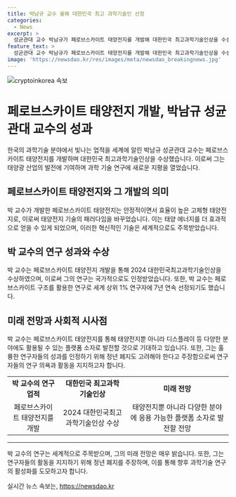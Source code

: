 ```yaml
---
title: 박남규 교수 올해 대한민국 최고 과학기술인 선정
categories:
  - News
excerpt: >
  성균관대 교수 박남규가 페로브스카이트 태양전지를 개발해 대한민국 최고과학기술인상을 수상했다. 이로써 세계 태양광 산업 발전에 기여했으며, 10일에는 대통령상과 상금 3억원을 받는다. 화학물질을 이용한 안정적이고 효율적인 고체형 태양전지를 개발해 관련 논문은 세계적으로 주목을 받았다. 또한, 연구자의 성과에 따른 정년 폐지를 주장하며 이공계 활성화를 위한 정책이 필요하다고 말했다.
feature_text: >
  성균관대 교수 박남규가 페로브스카이트 태양전지를 개발해 대한민국 최고과학기술인상을 수상했다. 이로써 세계 태양광 산업 발전에 기여했으며, 10일에는 대통령상과 상금 3억원을 받는다. 화학물질을 이용한 안정적이고 효율적인 고체형 태양전지를 개발해 관련 논문은 세계적으로 주목을 받았다. 또한, 연구자의 성과에 따른 정년 폐지를 주장하며 이공계 활성화를 위한 정책이 필요하다고 말했다.
image: 'https://newsdao.kr/res/images/meta/newsdao_breakingnews.jpg'
---
```


<p><img src="https://newsdao.kr/res/images/meta/newsdao_breakingnews.jpg" alt="cryptoinkorea 속보" /></p>

<h1>페로브스카이트 태양전지 개발, 박남규 성균관대 교수의 성과</h1>

<p data-ke-size="size16">한국의 과학기술 분야에서 빛나는 업적을 세계에 알린 박남규 성균관대 교수는 페로브스카이트 태양전지를 개발하며 대한민국 최고과학기술인상을 수상했습니다. 이로써 그는 태양광 산업의 발전에 기여하며 과학 기술 연구에 새로운 지평을 열었습니다.</p>

<h2 data-ke-size="size26">페로브스카이트 태양전지와 그 개발의 의미</h2>

<p data-ke-size="size16">박 교수가 개발한 페로브스카이트 태양전지는 안정적이면서 효율이 높은 고체형 태양전지로, 이로써 태양전지 기술의 패러다임을 바꾸었습니다. 이는 태양 에너지를 더 효과적으로 얻을 수 있게 되었으며, 이러한 혁신적인 기술은 세계적으로도 주목받았습니다.</p>

<h2 data-ke-size="size26">박 교수의 연구 성과와 수상</h2>

<p data-ke-size="size16">박 교수는 페로브스카이트 태양전지 개발을 통해 2024 대한민국최고과학기술인상을 수상하였으며, 이로써 그의 연구는 국가적으로도 인정받았습니다. 또한, 박 교수는 페로브스카이트 구조를 활용한 연구로 세계 상위 1% 연구자에 7년 연속 선정되기도 했습니다.</p>

<h2 data-ke-size="size26">미래 전망과 사회적 시사점</h2>

<p data-ke-size="size16">박 교수는 페로브스카이트 태양전지를 통해 태양전지뿐 아니라 디스플레이 등 다양한 분야에도 활용될 수 있는 플랫폼 소자로 발전할 것으로 기대하고 있습니다. 또한, 그는 훌륭한 연구자들의 성과를 인정하기 위해 정년 폐지도 고려해야 한다고 주장함으로써 연구자들의 연구 의욕과 활동을 지지하고자 합니다.</p>

<table>
    <tr>
        <td style="text-align: center; height: 17px;"><b>박 교수의 연구 업적</b></td>
        <td style="text-align: center; height: 17px;"><b>대한민국 최고과학기술인상</b></td>
        <td style="text-align: center; height: 17px;"><b>미래 전망</b></td>
    </tr>
    <tr>
        <td style="text-align: center;">페로브스카이트 태양전지를 개발</td>
        <td style="text-align: center;">2024 대한민국최고과학기술인상 수상</td>
        <td style="text-align: center;">태양전지뿐 아니라 다양한 분야에 응용 가능한 플랫폼 소자로 발전할 전망</td>
    </tr>
</table>

<hr>

<p data-ke-size="size16">박 교수의 연구는 세계적으로 주목받으며, 그의 미래 전망은 매우 밝습니다. 또한, 그는 연구자들의 활동을 지지하기 위해 정년 폐지를 주장하며, 이를 통해 향후 과학기술 연구의 활성화를 도모하고자 합니다.</p>
실시간 뉴스 속보는, <a href="https://newsdao.kr" rel="dofollow">https://newsdao.kr</a>


